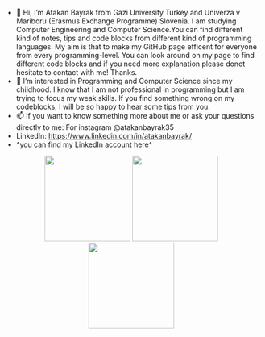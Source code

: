 - 👋 Hi, I’m Atakan Bayrak from Gazi University Turkey and Univerza v Mariboru (Erasmus Exchange Programme) Slovenia. I am studying Computer Engineering and Computer Science.You can find different kind of notes, tips and code blocks from different kind of programming languages. My aim is that to make my GitHub page efficent for everyone from every programming-level. You can look around on my page to find different code blocks and if you need more explanation please donot hesitate to contact with me! Thanks.
- 👀 I’m interested in Programming and Computer Science since my childhood. I know that I am not professional in programming but I am trying to focus my weak skills. If you find something wrong on my codeblocks, I will be so happy to hear some tips from you.  
- 📫 If you want to know something more about me or ask your questions directly to me: For instagram @atakanbayrak35
- LinkedIn: https://www.linkedin.com/in/atakanbayrak/
- ^you can find my LinkedIn account here^ 

<!---
atakanbayrak/atakanbayrak is a ✨ special ✨ repository because its `README.md` (this file) appears on your GitHub profile.
You can click the Preview link to take a look at your changes.
--->
<p align="center">
  <img height="170em" width:"100em" src="https://github-readme-stats.vercel.app/api?username=atakanbayrak&show_icons=true&hide_border=true&theme=midnight-purple&count_private=true"/>
  <img height="170em" src="https://github-readme-stats.vercel.app/api/top-langs/?username=atakanbayrak&theme=midnight-purple&hide_border=true&layout=compact"/>
  <img height="170em" src="https://github-readme-streak-stats.herokuapp.com/?user=atakanbayrak&include_all_commits=true&hide_border=true&theme=midnight-purple"/>
</p>

